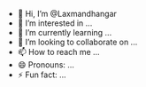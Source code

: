 - 👋 Hi, I’m @Laxmandhangar
- 👀 I’m interested in ...
- 🌱 I’m currently learning ...
- 💞️ I’m looking to collaborate on ...
- 📫 How to reach me ...
- 😄 Pronouns: ...
- ⚡ Fun fact: ...

<!---
Laxmandhangar/Laxmandhangar is a ✨ special ✨ repository because its `README.md` (this file) appears on your GitHub profile.
You can click the Preview link to take a look at your changes.
--->
